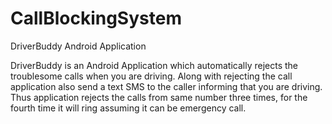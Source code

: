 # CallBlockingSystem
DriverBuddy Android Application

DriverBuddy is an Android Application which automatically rejects the troublesome calls when you are driving. Along with rejecting the call application also send a text SMS to the caller informing that you are driving. Thus application rejects the calls from same number three times, for the fourth time it will ring assuming it can be emergency call.
